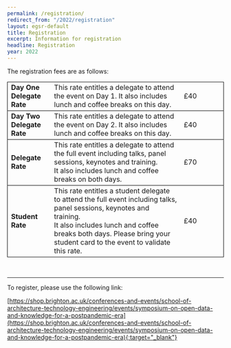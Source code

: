 ```yaml
---
permalink: /registration/
redirect_from: "/2022/registration"
layout: egsr-default
title: Registration
excerpt: Information for registration
headline: Registration
year: 2022
---
```


The registration fees are as follows:

<table >
  <tr style="border: 1px solid black;">
    <td width="20%"><b>Day One Delegate Rate</b></td>
    <td width="60%">This rate entitles a delegate to attend the event on Day 1. It also includes lunch and coffee breaks on this day.</td>
    <td width="20%">£40</td>
 </tr>
  <tr style="border: 1px solid black;">
    <td><b>Day Two Delegate Rate</b></td>
    <td>This rate entitles a delegate to attend the event on Day 2. It also includes lunch and coffee breaks on this day.</td>
    <td>£40</td>
  </tr>
  <tr style="border: 1px solid black;">
    <td><b>Delegate Rate</b></td>
    <td>This rate entitles a delegate to attend the full event including talks, panel sessions, keynotes and training. <br/>
    It also includes lunch and coffee breaks on both days.</td>
    <td>£70</td>
  </tr>
  <tr style="border: 1px solid black;">
    <td><b>Student Rate</b></td>
    <td>This rate entitles a student delegate to attend the full event including talks, panel sessions, keynotes and training. 
    <br/>It also includes lunch and coffee breaks both days. Please bring your student card to the event to validate this rate.</td>
    <td>£40</td>
  </tr>
</table>
<br/>
<hr/>


To register, please use the following link:

[https://shop.brighton.ac.uk/conferences-and-events/school-of-architecture-technology-engineering/events/symposium-on-open-data-and-knowledge-for-a-postpandemic-era](https://shop.brighton.ac.uk/conferences-and-events/school-of-architecture-technology-engineering/events/symposium-on-open-data-and-knowledge-for-a-postpandemic-era){:target="_blank"} 

